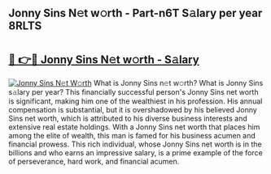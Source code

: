 ## Jonny Sins N𝚎t w𝚘rth - Part-n6T S𝚊lary per year 8RLTS

# <h2><a href="http://gc25si.nevu.top/?p=Jonny+Sins">🔗 👉🔴 Jonny Sins N𝚎t w𝚘rth - S𝚊lary</a></h2>

[![Jonny Sins N𝚎t W𝚘rth](https://i.imgur.com/Oavwk0R.jpeg)](http://gc25si.nevu.top/?p=Jonny+Sins)
What is Jonny Sins n𝚎t w𝚘rth? What is Jonny Sins s𝚊lary per year?
This financially successful person's Jonny Sins net worth is significant, making him one of the wealthiest in his profession. His annual compensation is substantial, but it is overshadowed by his believed Jonny Sins net worth, which is attributed to his diverse business interests and extensive real estate holdings. With a Jonny Sins net worth that places him among the elite of wealth, this man is famed for his business acumen and financial prowess. This rich individual, whose Jonny Sins net worth is in the billions and who earns an impressive salary, is a prime example of the force of perseverance, hard work, and financial acumen.
